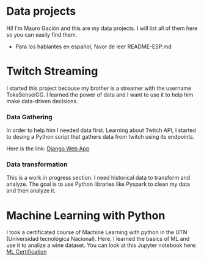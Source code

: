 # Data projects
Hi! I'm Mauro Gación and this are my data projects. I will list all of them here so you can easily find them.

* Para los hablantes en español, favor de leer README-ESP.md

# Twitch Streaming
I started this project because my brother is a streamer with the username TokaSenseiGG.
I learned the power of data and I want to use it to help him make data-driven decisions.

### Data Gathering
In order to help him I needed data first. Learning about Twitch API, I started to desing a Python script that gathers data from twitch using its endpoints. 

Here is the link: [Django Web App](https://github.com/MGKuro/Django_Web)

### Data transformation
This is a work in progress section. I need historical data to transform and analyze. The goal is to use Python libraries like Pyspark to clean my data and then analyze it.

# Machine Learning with Python
I took a certificated course of Machine Learning with python in the UTN (Universidad tecnológica Nacional). Here, I learned the basics of ML and use it to analize a wine dataset.
You can look at this Jupyter notebook here: [ML Certification](https://github.com/MGKuro/ML-Cap)
